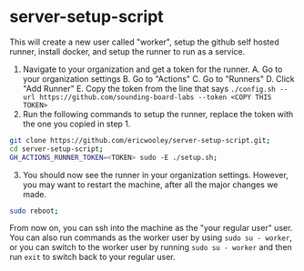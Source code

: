 # server-setup-script

This will create a new user called "worker", setup the github self hosted runner, install docker, and setup the runner to run as a service.

1. Navigate to your organization and get a token for the runner.
   A. Go to your organization settings
    B. Go to "Actions"
    C. Go to "Runners"
    D. Click "Add Runner"
    E. Copy the token from the line that says `./config.sh --url https://github.com/sounding-board-labs --token <COPY THIS TOKEN>`
2. Run the following commands to setup the runner, replace the token with the one you copied in step 1.
```bash
git clone https://github.com/ericwooley/server-setup-script.git;
cd server-setup-script;
GH_ACTIONS_RUNNER_TOKEN=<TOKEN> sudo -E ./setup.sh;
```
3. You should now see the runner in your organization settings. However, you may want to restart the machine, after all the major changes we made.
```bash
sudo reboot;
```

From now on, you can ssh into the machine as the "your regular user" user. You can also run commands as the worker user by using `sudo su - worker`, or you can switch to the worker user by running `sudo su - worker` and then run `exit` to switch back to your regular user.
